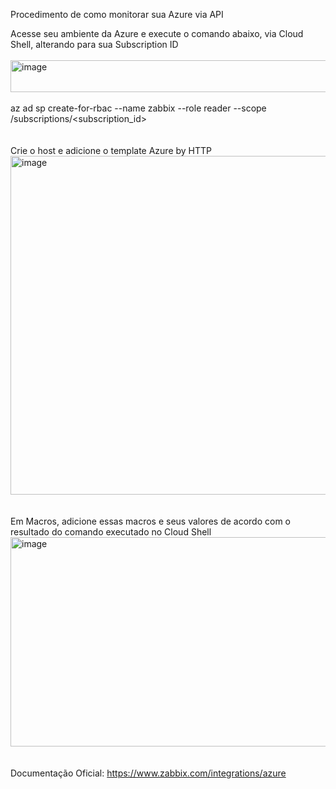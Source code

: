 Procedimento de como monitorar sua Azure via API

Acesse seu ambiente da Azure e execute o comando abaixo, via Cloud Shell, alterando para sua Subscription ID
<br>
<br>
<img width="1145" height="51" alt="image" src="https://github.com/user-attachments/assets/602e4dd3-af4f-4ccf-9a22-a30ccebfd024" />
<br>
<br>
az ad sp create-for-rbac --name zabbix --role reader --scope /subscriptions/<subscription_id>
<br>
<br>
<br>
Crie o host e adicione o template Azure by HTTP
<img width="1039" height="542" alt="image" src="https://github.com/user-attachments/assets/d2872c4f-7af9-4a7d-8a67-693bc96a6c7a" />
<br>
<br>
<br>
Em Macros, adicione essas macros e seus valores de acordo com o resultado do comando executado no Cloud Shell
<img width="1036" height="335" alt="image" src="https://github.com/user-attachments/assets/66530a83-ece4-453e-b8e4-980faacc83d5" />
<br>
<br>
<br>
Documentação Oficial:
https://www.zabbix.com/integrations/azure
